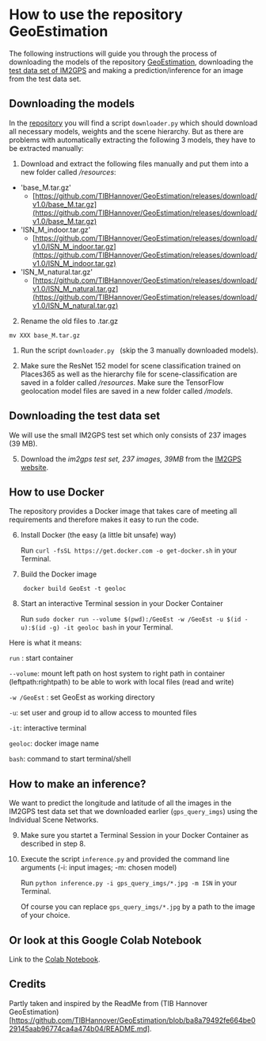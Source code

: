 # How to use the repository GeoEstimation

The following instructions will guide you through the process of downloading the models of the repository [GeoEstimation](https://github.com/TIBHannover/GeoEstimation), downloading the [test data set of IM2GPS](http://graphics.cs.cmu.edu/projects/im2gps/) and making a prediction/inference for an image from the test data set.


## Downloading the models

In the [repository](https://github.com/TIBHannover/GeoEstimation) you will find a script `downloader.py` which should download all necessary models, weights and the scene hierarchy. But as there are problems with automatically extracting the following 3 models, they have to be extracted manually:

1. Download and extract the following files manually and put them into a new folder called */resources*:
- 'base_M.tar.gz'
  - [https://github.com/TIBHannover/GeoEstimation/releases/download/v1.0/base_M.tar.gz](https://github.com/TIBHannover/GeoEstimation/releases/download/v1.0/base_M.tar.gz)
- 'ISN_M_indoor.tar.gz'
  - [https://github.com/TIBHannover/GeoEstimation/releases/download/v1.0/ISN_M_indoor.tar.gz](https://github.com/TIBHannover/GeoEstimation/releases/download/v1.0/ISN_M_indoor.tar.gz)
- 'ISN_M_natural.tar.gz'
  - [https://github.com/TIBHannover/GeoEstimation/releases/download/v1.0/ISN_M_natural.tar.gz](https://github.com/TIBHannover/GeoEstimation/releases/download/v1.0/ISN_M_natural.tar.gz)

2. Rename the old files to .tar.gz
```
mv XXX base_M.tar.gz
```

1. Run the script `downloader.py ` (skip the 3 manually downloaded models).

2. Make sure the ResNet 152 model for scene classification trained on Places365 as well as the hierarchy file for scene-classification are saved in a folder called */resources*. Make sure the TensorFlow geolocation model files are saved in a new folder called */models*.


## Downloading the test data set

We will use the small IM2GPS test set which only consists of 237 images (39 MB).

5. Download the *im2gps test set, 237 images, 39MB* from the [IM2GPS website](http://graphics.cs.cmu.edu/projects/im2gps/).



## How to use Docker

The repository provides a Docker image that takes care of meeting all requirements and therefore makes it easy to run the code.

6. Install Docker (the easy (a little bit unsafe) way)
   
   Run `curl -fsSL https://get.docker.com -o get-docker.sh` in your Terminal.

7. Build the Docker image
    
```shell script
    docker build GeoEst -t geoloc
```


8. Start an interactive Terminal session in your Docker Container
   
   Run `sudo docker run --volume $(pwd):/GeoEst -w /GeoEst -u $(id -u):$(id -g) -it geoloc bash` in your Terminal.

Here is what it means:

`run` : start container

`--volume`: mount left path on host system to right path in container (leftpath:rightpath)
to be able to work with local files (read and write)

`-w /GeoEst` : set GeoEst as working directory

`-u`: set user and group id to allow access to mounted files

`-it`: interactive terminal

`geoloc`: docker image name

`bash`: command to start terminal/shell



## How to make an inference?

We want to predict the longitude and latitude of all the images in the IM2GPS test data set that we downloaded earlier (`gps_query_imgs`) using the Individual Scene Networks.

9. Make sure you startet a Terminal Session in your Docker Container as described in step 8.

10. Execute the script `inference.py` and provided the command line arguments (-i: input images; -m: chosen model)

    Run `python inference.py -i gps_query_imgs/*.jpg -m ISN` in your Terminal.

    Of course you can replace `gps_query_imgs/*.jpg` by a path to the image of your choice.



## Or look at this Google Colab Notebook

Link to the [Colab Notebook](https://colab.research.google.com/drive/1RblmA1350CfQBW8MtcS8T9ZOCcct9jf4?usp=sharing).



## Credits

Partly taken and inspired by the ReadMe from (TIB Hannover GeoEstimation)[https://github.com/TIBHannover/GeoEstimation/blob/ba8a79492fe664be029145aab96774ca4a474b04/README.md].